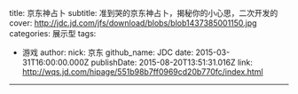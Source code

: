 title: 京东神占卜
subtitle: 准到哭的京东神占卜，揭秘你的小心思，二次开发的
cover: http://jdc.jd.com/jfs/download/blobs/blob1437385001150.jpg
categories: 展示型
tags:
  - 游戏
author:
  nick: 京东
  github_name: JDC
date: 2015-03-31T16:00:00.000Z
publishDate: 2015-08-20T13:51:31.016Z
link: http://wqs.jd.com/hipage/551b98b7ff0969cd20b770fc/index.html
---
